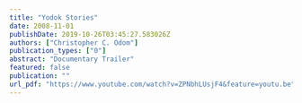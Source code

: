 ```yaml
---
title: "Yodok Stories"
date: 2008-11-01
publishDate: 2019-10-26T03:45:27.583026Z
authors: ["Christopher C. Odom"]
publication_types: ["0"]
abstract: "Documentary Trailer"
featured: false
publication: ""
url_pdf: "https://www.youtube.com/watch?v=ZPNbhLUsjF4&feature=youtu.be"
---
```



